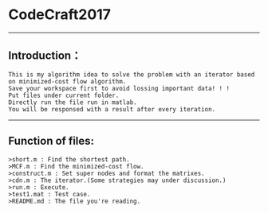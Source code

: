 # CodeCraft2017

---
## Introduction：
    This is my algorithm idea to solve the problem with an iterator based on minimized-cost flow algorithm.
    Save your workspace first to avoid lossing important data! ! !
    Put files under current folder.
    Directly run the file run in matlab.
    You will be responsed with a result after every iteration.

---
## Function of files:
    >short.m : Find the shortest path.
    >MCF.m : Find the minimized-cost flow.
    >construct.m : Set super nodes and format the matrixes.
    >cdn.m : The iterator.(Some strategies may under discussion.)
    >run.m : Execute.
    >test1.mat : Test case.
    >README.md : The file you're reading.

